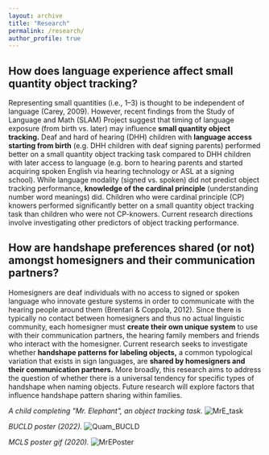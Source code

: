 ```yaml
---
layout: archive
title: "Research"
permalink: /research/
author_profile: true
---
```


## How does language experience affect small quantity object tracking?
Representing small quantities (i.e., 1–3) is thought to be independent of language (Carey, 2009). However, recent findings from  the Study of Language and Math (SLAM) Project suggest that timing of language exposure (from birth vs. later) may influence <b>small quantity object tracking.</b> Deaf and hard of hearing (DHH) children with <b>language access starting from birth</b> (e.g. DHH children with deaf signing parents) performed better on a small quantity object tracking task compared to DHH children with later access to language (e.g. born to hearing parents and started acquiring spoken English via hearing technology or ASL at a signing school). While language modality (signed vs. spoken) did not predict object tracking performance, <b>knowledge of the cardinal principle</b> (understanding number word meanings) did. Children who were cardinal principle (CP) knowers performed significantly better on a small quantity object tracking task than children who were not CP-knowers. Current research directions involve investigating other predictors of object tracking performance.

## How are handshape preferences shared (or not) amongst homesigners and their communication partners?
Homesigners are deaf individuals with no access to signed or spoken language who innovate gesture systems in order to communicate with the hearing people around them (Brentari & Coppola, 2012). Since there is typically no contact between homesigners and thus no actual linguistic community, each homesigner must <b>create their own unique system</b> to use with their communication partners, the hearing family members and friends who interact with the homesigner.  Current research seeks to investigate whether <b>handshape patterns for labeling objects,</b> a common typological variation that exists in sign languages, are <b>shared by homesigners and their communication partners.</b> More broadly, this research aims to address the question of whether there is a universal tendency for specific types of handshape when naming objects. Future research will explore factors that influence handshape pattern sharing within families.

<i>A child completing "Mr. Elephant", an object tracking task.</i>
![MrE_task](https://user-images.githubusercontent.com/56047880/110212937-b9e00980-7e6b-11eb-8d7e-e83705b97364.png)


<i>BUCLD poster (2022).</i>
![Quam_BUCLD](https://user-images.githubusercontent.com/56047880/200932975-0ffd8924-06cc-482f-b274-5b98da11287d.png)


<i>MCLS poster gif (2020).</i>
![MrEPoster](https://user-images.githubusercontent.com/56047880/110192759-215f7000-7dfe-11eb-9379-2260b9d9a27f.gif)
